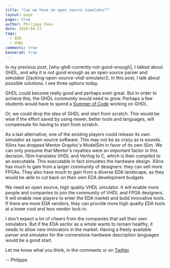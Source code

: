 ```yaml
---
title: "Can we have an open source simulator?"
layout: page 
pager: true
author: Philippe Faes
date: 2010-04-27
tags: 
  - EDA
  - VHDL
comments: true
bannerad: true
---
```


In my previous post, [why-ghdl-currently-not-good-enough], I talked about GHDL, and why it is not good enough as an open source parser and simulator ([lacking-open-source-vhdl-simulator]). In this post, I talk about possible solutions. I see three options today.

GHDL could become really good and perhaps even great. But in order to achieve this, the GHDL community would need to grow. Perhaps a few students would have to spend a <a href="http://code.google.com/soc/">Summer of Code</a> working on GHDL.

Or, we could drop the idea of GHDL and start from scratch. This would be wise if the effort saved by using newer, better tools and languages, will compensate for having to start from scratch.

As a last alternative, one of the existing players could release its own simulator as open source software. This may not be as crazy as is sounds. Xilinx has dropped Mentor Graphic's ModelSim in favor of its own ISim. We can only presume that Mentor's royalties were an important factor in this decision. ISim translates VHDL and Verilog to C, which is then compiled to an executable. This executable in fact simulates the hardware design. Xilinx has much to gain from a larger community of designers: they can sell more FPGAs. They also have much to gain from a diverse EDA landscape, as they would be able to cut back on their own EDA development budgets.  

We need an open source, high quality VHDL simulator. It will enable more people and companies to join the community of VHDL and FPGA designers. It will enable new players to enter the EDA market and build innovative tools. If there are more EDA vendors, they can provide more high quality EDA tools at a lower cost and less vendor lock-in. 

I don't expect a lot of cheers from the companies that sell their own simulators. But if the EDA sector as a whole wants to remain healthy, it needs to allow new innovators in the market. Having a freely available parser and simulator for the cornerstone hardware description languages would be a good start.

Let me know what you think, in the comments or on <a href="http://www.twitter.com/sigasi">Twitter</a>.

-- 
Philippe
